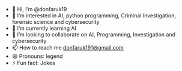 - 👋 Hi, I’m @donfaruk19
- 👀 I’m interested in AI, python programming, Criminal Investigation, forensic science and cybersecurity 
- 🌱 I’m currently learning AI
- 💞️ I’m looking to collaborate on AI, Programming, Investigation and cybersecurity 
- 📫 How to reach me donfaruk191@gmail.com
- 😄 Pronouns: legend
- ⚡ Fun fact: Jokes

<!---
donfaruk19/donfaruk19 is a ✨ special ✨ repository because its `README.md` (this file) appears on your GitHub profile.
You can click the Preview link to take a look at your changes.
--->
